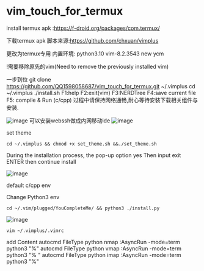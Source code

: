 # vim_touch_for_termux
install termux apk :https://f-droid.org/packages/com.termux/

下载termux apk
脚本来源:https://github.com/chxuan/vimplus

更改为termux专用
内置环境:
python3.10   vim-8.2.3543  new ycm

!需要移除原先的vim(Need to remove the previously installed vim)

一步到位
    git clone https://github.com/QQ1598058687/vim_touch_for_termux.git ~/.vimplus
    cd ~/.vimplus
    ./install.sh
F1:help
F2:exit(vim)
F3:NERDTree
F4:save current file
F5: compile & Run (c/cpp)
过程中请保持网络通畅,耐心等待安装下载相关组件与安装.

![image](https://github.com/QQ1598058687/vim_touch_for_termux/blob/main/demo.gif)
可以安装webssh做成内网移动ide
![image](https://github.com/QQ1598058687/vim_touch_for_termux/blob/main/Mobile%20ide.gif)

set theme

    cd ~/.vimplus && chmod +x set_theme.sh &&./set_theme.sh
During the installation process, the pop-up option 
    yes
Then input 
    exit
ENTER then continue install

![image](https://github.com/QQ1598058687/vim_touch_for_termux/blob/main/Screenshot_2021-10-27-06-12-46-934_com.termux.png)


default c/cpp env

Change Python3 env

    cd ~/.vim/plugged/YouCompleteMe/ && python3 ./install.py

![image](https://github.com/QQ1598058687/vim_touch_for_termux/blob/main/Screenshot_2021-10-21-19-47-50-079_com.termux.png)

    vim ~/.vimplus/.vimrc
add Content
    autocmd FileType python nmap <F5> <Esc>:AsyncRun -mode=term python3 "%"<CR>
    autocmd FileType python vmap <F5> <Esc>:AsyncRun -mode=term python3 "% "<CR>
    autocmd FileType python imap <F5> <Esc>:AsyncRun -mode=term python3 "%"<CR>
    
    
